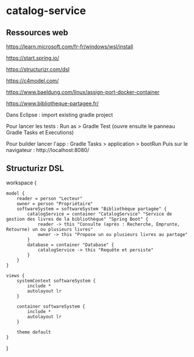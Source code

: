 # catalog-service

## Ressources web
https://learn.microsoft.com/fr-fr/windows/wsl/install

https://start.spring.io/

https://structurizr.com/dsl

https://c4model.com/

https://www.baeldung.com/linux/assign-port-docker-container

https://www.bibliotheque-partagee.fr/

Dans Eclipse : import existing gradle project

Pour lancer les tests : Run as > Gradle Test (ouvre ensuite le panneau Gradle Tasks et Executions)

Pour builder lancer l'app : Gradle Tasks > application > bootRun
Puis sur le navigateur : http://localhost:8080/

## Structurizr DSL

workspace {

    model {
        reader = person "Lecteur"
        owner = person "Propriétaire"
        softwareSystem = softwareSystem "Bibliothèque partagée" {
            catalogService = container "CatalogService" "Service de gestion des livres de la bibliothèque" "Spring Boot" {
                reader -> this "Consulte (après : Recherche, Emprunte, Retourne) un ou plusieurs livres"
                owner -> this "Propose un ou plusieurs livres au partage"
            }
            database = container "Database" {
                catalogService -> this "Requête et persiste"
            }
        }
    }

    views {
        systemContext softwareSystem {
            include *
            autolayout lr
        }

        container softwareSystem {
            include *
            autolayout lr
        }

        theme default
    }

}